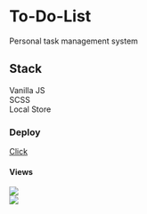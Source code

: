 # To-Do-List  
Personal task management system  
## Stack  
Vanilla JS  
SCSS  
Local Store  
### Deploy  
[Click](https://todolist-yarden-marcos.netlify.app/)  
#### Views  
![](https://i.ibb.co/R3SNwf7/Todo.png)  
![](https://i.ibb.co/4sNMtPv/Todo1.png)  
